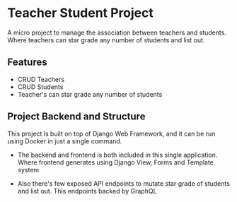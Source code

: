 # Teacher Student Project

A micro project to manage the association between teachers and students. Where teachers can star grade any number of students and list out.

## Features

- CRUD Teachers
- CRUD Students
- Teacher's can star grade any number of students

## Project Backend and Structure

This project is built on top of Django Web Framework, and it can be run using Docker in just a single command.

- The backend and frontend is both included in this single application. Where frontend generates using Django View, Forms and Template system

- Also there's few exposed API endpoints to mutate star grade of students and list out. This endpoints backed by GraphQL